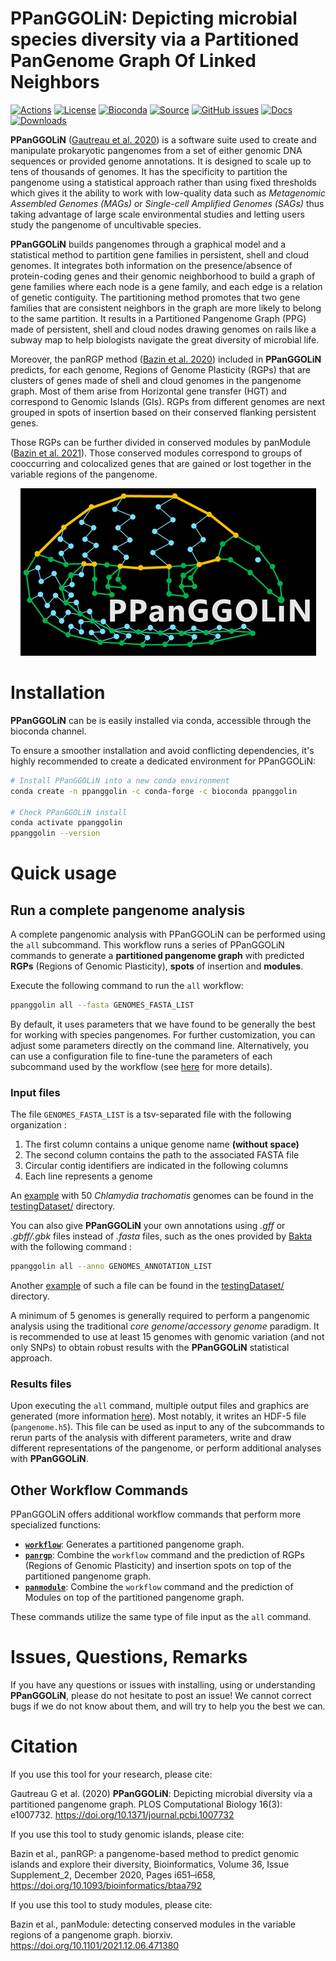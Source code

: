 # PPanGGOLiN: Depicting microbial species diversity via a Partitioned PanGenome Graph Of Linked Neighbors

[![Actions](https://img.shields.io/github/actions/workflow/status/althonos/pyrodigal/test.yml?branch=main&logo=github&style=flat-square&maxAge=300)](https://github.com/labgem/ppanggolin/actions)
[![License](https://anaconda.org/bioconda/ppanggolin/badges/license.svg)](http://www.cecill.info/licences.fr.html)
[![Bioconda](https://img.shields.io/conda/vn/bioconda/ppanggolin?style=flat-square&maxAge=3600&logo=anaconda)](https://anaconda.org/bioconda/ppanggolin)
[![Source](https://img.shields.io/badge/source-GitHub-303030.svg?maxAge=2678400&style=flat-square)](https://github.com/labgem/ppanggolin/)
[![GitHub issues](https://img.shields.io/github/issues/labgem/ppanggolin.svg?style=flat-square&maxAge=600)](https://github.com/labgem/ppanggolin/issues)
[![Docs](https://img.shields.io/readthedocs/ppanggolin/latest?style=flat-square&maxAge=600)](https://ppanggolin.readthedocs.io)
[![Downloads](https://anaconda.org/bioconda/ppanggolin/badges/downloads.svg)](https://bioconda.github.io/recipes/ppanggolin/README.html#download-stats)

**PPanGGOLiN**
([Gautreau et al. 2020](https://doi.org/10.1371/journal.pcbi.1007732)) is a software suite used to create and manipulate prokaryotic pangenomes from a set of either genomic DNA sequences or provided genome annotations.
It is designed to scale up to tens of thousands of genomes.
It has the specificity to partition the pangenome using a statistical approach rather than using fixed thresholds which gives it the ability to work with low-quality data such as *Metagenomic Assembled Genomes (MAGs)* or *Single-cell Amplified Genomes (SAGs)* thus taking advantage of large scale environmental studies and letting users study the pangenome of uncultivable species.

**PPanGGOLiN** builds pangenomes through a graphical model and a statistical method to partition gene families in persistent, shell and cloud genomes.
It integrates both information on the presence/absence of protein-coding genes and their genomic neighborhood to build a graph of gene families where each node is a gene family, and each edge is a relation of genetic contiguity.
The partitioning method promotes that two gene families that are consistent neighbors in the graph are more likely to belong to the same partition.
It results in a Partitioned Pangenome Graph (PPG) made of persistent, shell and cloud nodes drawing genomes on rails like a subway map to help biologists navigate the great diversity of microbial life.


Moreover, the panRGP method ([Bazin et al. 2020](https://doi.org/10.1093/bioinformatics/btaa792)) included in **PPanGGOLiN** predicts, for each genome, Regions of Genome Plasticity (RGPs) that are clusters of genes made of shell and cloud genomes in the pangenome graph.
Most of them arise from Horizontal gene transfer (HGT) and correspond to Genomic Islands (GIs). 
RGPs from different genomes are next grouped in spots of insertion based on their conserved flanking persistent genes.


Those RGPs can be further divided in conserved modules by panModule ([Bazin et al. 2021](https://doi.org/10.1101/2021.12.06.471380)). Those conserved modules correspond to groups of cooccurring and colocalized genes that are gained or lost together in the variable regions of the pangenome.


<!-- ![PPanGGOLiN logo](docs/_static/logo.png) -->

<!-- center the image with html syntax -->
<p align="center">
  <img src="docs/_static/logo.png" alt="logo">
</p>


# Installation

**PPanGGOLiN** can be is easily installed via conda, accessible through the bioconda channel.

To ensure a smoother installation and avoid conflicting dependencies, it's highly recommended to create a dedicated environment for PPanGGOLiN:

```bash
# Install PPanGGOLiN into a new conda environment
conda create -n ppanggolin -c conda-forge -c bioconda ppanggolin

# Check PPanGGOLiN install
conda activate ppanggolin
ppanggolin --version
```

# Quick usage

## Run a complete pangenome analysis

A complete pangenomic analysis with PPanGGOLiN can be performed using the `all` subcommand. This workflow runs a series of PPanGGOLiN commands to generate a **partitioned pangenome graph** with predicted **RGPs** (Regions of Genomic Plasticity), **spots** of insertion and **modules**.


Execute the following command to run the `all` workflow:

```bash
ppanggolin all --fasta GENOMES_FASTA_LIST
```

By default, it uses parameters that we have found to be generally the best for working with species pangenomes. For further customization, you can adjust some parameters directly on the command line. Alternatively, you can use a configuration file to fine-tune the parameters of each subcommand used by the workflow (see [here](https://ppanggolin.readthedocs.io/en/latest/user/practicalInformation.html#configuration-file) for more details).

### Input files

The file `GENOMES_FASTA_LIST` is a tsv-separated file with the following organization :

1. The first column contains a unique genome name **(without space)**
2. The second column contains the path to the associated FASTA file
3. Circular contig identifiers are indicated in the following columns
4. Each line represents a genome

An [example](testingDataset/genomes.fasta.list) with 50 *Chlamydia trachomatis* genomes can be found in the [testingDataset/](testingDataset/) directory.


You can also give **PPanGGOLiN** your own annotations using *.gff* or *.gbff/.gbk* files instead of *.fasta* files,
such as the ones provided by [Bakta](https://github.com/oschwengers/bakta) with the following command :

```bash
ppanggolin all --anno GENOMES_ANNOTATION_LIST
```

Another [example](testingDataset/genomes.gbff.list) of such a file can be found in the [testingDataset/](testingDataset/) directory.


A minimum of 5 genomes is generally required to perform a pangenomic analysis using the traditional *core genome*/*accessory genome* paradigm.
It is recommended to use at least 15 genomes with genomic variation (and not only SNPs) to obtain robust results with the **PPanGGOLiN** statistical approach.

### Results files

Upon executing the `all` command, multiple output files and graphics are generated  (more information [here](https://ppanggolin.readthedocs.io/en/latest/user/QuickUsage/quickAnalyses.html#usual-pangenome-outputs)). Most notably, it writes an HDF-5 file (`pangenome.h5`).
This file can be used as input to any of the subcommands to rerun parts of the analysis with different parameters,
write and draw different representations of the pangenome, or perform additional analyses with **PPanGGOLiN**.


## Other Workflow Commands

PPanGGOLiN offers additional workflow commands that perform more specialized functions:

- [**`workflow`**](https://ppanggolin.readthedocs.io/en/latest/user/PangenomeAnalyses/pangenomeAnalyses.html#workflow): Generates a partitioned pangenome graph.
- [**`panrgp`**](https://ppanggolin.readthedocs.io/en/latest/user/RGP/rgpAnalyses.html#panrgp): Combine the `workflow` command and the prediction of RGPs (Regions of Genomic Plasticity) and insertion spots on top of the partitioned pangenome graph.
- [**`panmodule`**](https://ppanggolin.readthedocs.io/en/latest/user/Modules/moduleAnalyses.html#the-panmodule-workflow): Combine the `workflow` command and the prediction of Modules on top of the partitioned pangenome graph.

These commands utilize the same type of file input as the `all` command.


# Issues, Questions, Remarks
If you have any questions or issues with installing,
using or understanding **PPanGGOLiN**, please do not hesitate to post an issue!
We cannot correct bugs if we do not know about them, and will try to help you the best we can.

# Citation
If you use this tool for your research, please cite:

Gautreau G et al. (2020) **PPanGGOLiN**: Depicting microbial diversity via a partitioned pangenome graph.
PLOS Computational Biology 16(3): e1007732. <https://doi.org/10.1371/journal.pcbi.1007732>

If you use this tool to study genomic islands, please cite:

Bazin et al., panRGP: a pangenome-based method to predict genomic islands and explore their diversity, Bioinformatics, Volume 36, Issue Supplement_2, December 2020, Pages i651–i658, <https://doi.org/10.1093/bioinformatics/btaa792>

If you use this tool to study modules, please cite:

Bazin et al., panModule: detecting conserved modules in the variable regions of a pangenome graph. biorxiv. <https://doi.org/10.1101/2021.12.06.471380>
